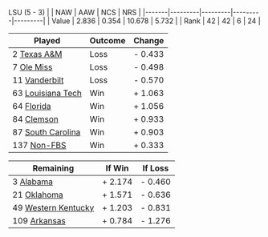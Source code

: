 LSU (5 - 3)
|       |   NAW   |   AAW   |   NCS   |   NRS   |
|-------|---------|---------|---------|---------|
| Value |   2.836 |   0.354 |  10.678 |   5.732 |
| Rank  |      42 |      42 |       6 |      24 |

| Played                    | Outcome    |  Change  |
|---------------------------|------------|----------|
|   2 [Texas A&M             ](TexasAM.md)| Loss       | -  0.433 |
|   7 [Ole Miss              ](OleMiss.md)| Loss       | -  0.498 |
|  11 [Vanderbilt            ](Vanderbilt.md)| Loss       | -  0.570 |
|  63 [Louisiana Tech        ](LouisianaTech.md)| Win        | +  1.063 |
|  64 [Florida               ](Florida.md)| Win        | +  1.056 |
|  84 [Clemson               ](Clemson.md)| Win        | +  0.933 |
|  87 [South Carolina        ](SouthCarolina.md)| Win        | +  0.903 |
| 137 [Non-FBS               ](NonFBS.md)| Win        | +  0.333 |

| Remaining                 |  If Win  |  If Loss |
|---------------------------|----------|----------|
|   3 [Alabama               ](Alabama.md)| +  2.174 | -  0.460 |
|  21 [Oklahoma              ](Oklahoma.md)| +  1.571 | -  0.636 |
|  49 [Western Kentucky      ](WesternKentucky.md)| +  1.203 | -  0.831 |
| 109 [Arkansas              ](Arkansas.md)| +  0.784 | -  1.276 |

